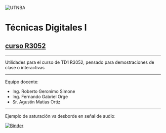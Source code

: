 ![UTNBA](https://actividades.frba.utn.edu.ar/imagenes/logo-con-margenes.jpg)

# Técnicas Digitales I
## [curso R3052](https://www.campusvirtual.frba.utn.edu.ar/especialidad/course/view.php?id=597)
___
Utilidades para el curso de TD1 R3052, pensado para demostraciones de clase o interactivas
___
Equipo docente:
- Ing. Roberto Geronimo Simone
- Ing. Fernando Gabriel Orge
- Sr. Agustin Matias Ortiz

___

Ejemplo de saturación vs desborde en señal de audio:

[![Binder](https://mybinder.org/badge_logo.svg)](https://mybinder.org/v2/gh/ingenieriaam/td1/master?filepath=saturacion_ejemplo.ipynb)
